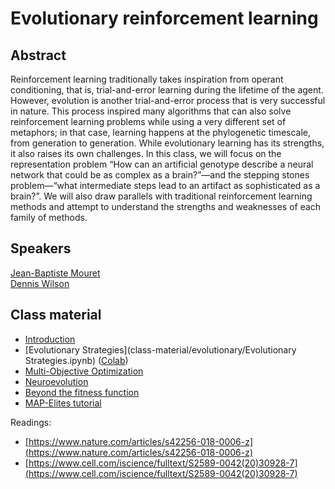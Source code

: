 # Evolutionary reinforcement learning

## Abstract

Reinforcement learning traditionally takes inspiration from operant conditioning, that is, trial-and-error learning during the lifetime of the agent. However, evolution is another trial-and-error process that is very successful in nature. This process inspired many algorithms that can also solve reinforcement learning problems while using a very different set of metaphors; in that case, learning happens at the phylogenetic timescale, from generation to generation. While evolutionary learning has its strengths, it also raises its own challenges. In this class, we will focus on the representation problem “How can an artificial genotype describe a neural network that could be as complex as a brain?”—and the stepping stones problem—“what intermediate steps lead to an artifact as sophisticated as a brain?”. We will also draw parallels with traditional reinforcement learning methods and attempt to understand the strengths and weaknesses of each family of methods.

## Speakers

[Jean-Baptiste Mouret](jean-baptiste-mouret.md)  
[Dennis Wilson](dennis-wilson.md)

## Class material

+ [Introduction](class-material/evolutionary/light-virtual_school_evo_intro.pdf)
+ [Evolutionary Strategies](class-material/evolutionary/Evolutionary Strategies.ipynb)
([Colab](https://colab.research.google.com/github/RL-VS/rlvs2021/blob/main/docs/class-material/evolutionary/Evolutionary%20Strategies.ipynb))
+ [Multi-Objective Optimization](class-material/evolutionary/multi-objective_optimization.pdf)
+ [Neuroevolution](class-material/evolutionary/light-virtual_school_neat_hyperneat.pdf)
+ [Beyond the fitness function](class-material/evolutionary/light-virtual_school_qd.pdf)
+ [MAP-Elites tutorial](https://github.com/jbmouret/map_elites_tutorial)

Readings:

+ [https://www.nature.com/articles/s42256-018-0006-z](https://www.nature.com/articles/s42256-018-0006-z)  
+ [https://www.cell.com/iscience/fulltext/S2589-0042(20)30928-7](https://www.cell.com/iscience/fulltext/S2589-0042(20)30928-7)

